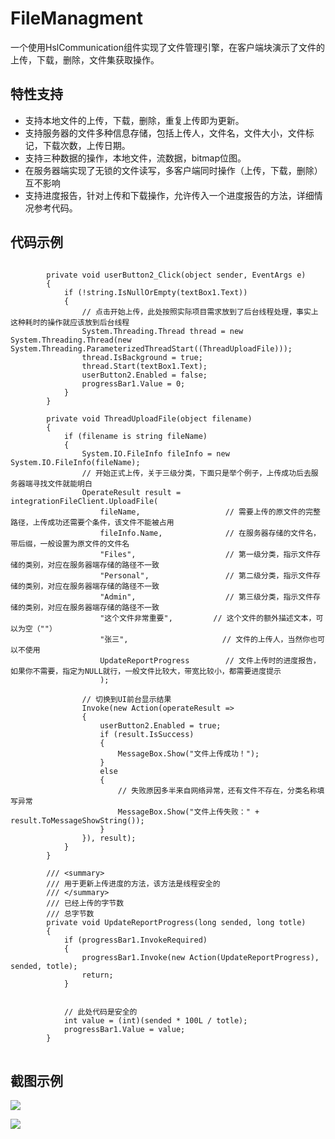 # FileManagment
一个使用HslCommunication组件实现了文件管理引擎，在客户端块演示了文件的上传，下载，删除，文件集获取操作。

## 特性支持
* 支持本地文件的上传，下载，删除，重复上传即为更新。
* 支持服务器的文件多种信息存储，包括上传人，文件名，文件大小，文件标记，下载次数，上传日期。
* 支持三种数据的操作，本地文件，流数据，bitmap位图。
* 在服务器端实现了无锁的文件读写，多客户端同时操作（上传，下载，删除）互不影响
* 支持进度报告，针对上传和下载操作，允许传入一个进度报告的方法，详细情况参考代码。

## 代码示例
<pre>
<code>
        private void userButton2_Click(object sender, EventArgs e)
        {
            if (!string.IsNullOrEmpty(textBox1.Text))
            {
                // 点击开始上传，此处按照实际项目需求放到了后台线程处理，事实上这种耗时的操作就应该放到后台线程
                System.Threading.Thread thread = new System.Threading.Thread(new System.Threading.ParameterizedThreadStart((ThreadUploadFile)));
                thread.IsBackground = true;
                thread.Start(textBox1.Text);
                userButton2.Enabled = false;
                progressBar1.Value = 0;
            }
        }

        private void ThreadUploadFile(object filename)
        {
            if (filename is string fileName)
            {
                System.IO.FileInfo fileInfo = new System.IO.FileInfo(fileName);
                // 开始正式上传，关于三级分类，下面只是举个例子，上传成功后去服务器端寻找文件就能明白
                OperateResult result = integrationFileClient.UploadFile(
                    fileName,                   // 需要上传的原文件的完整路径，上传成功还需要个条件，该文件不能被占用
                    fileInfo.Name,              // 在服务器存储的文件名，带后缀，一般设置为原文件的文件名
                    "Files",                    // 第一级分类，指示文件存储的类别，对应在服务器端存储的路径不一致
                    "Personal",                 // 第二级分类，指示文件存储的类别，对应在服务器端存储的路径不一致
                    "Admin",                    // 第三级分类，指示文件存储的类别，对应在服务器端存储的路径不一致
                    "这个文件非常重要",         // 这个文件的额外描述文本，可以为空（""）
                    "张三",                     // 文件的上传人，当然你也可以不使用
                    UpdateReportProgress        // 文件上传时的进度报告，如果你不需要，指定为NULL就行，一般文件比较大，带宽比较小，都需要进度提示
                    );

                // 切换到UI前台显示结果
                Invoke(new Action<OperateResult>(operateResult =>
                {
                    userButton2.Enabled = true;
                    if (result.IsSuccess)
                    {
                        MessageBox.Show("文件上传成功！");
                    }
                    else
                    {
                        // 失败原因多半来自网络异常，还有文件不存在，分类名称填写异常
                        MessageBox.Show("文件上传失败：" + result.ToMessageShowString());
                    }
                }), result);
            }
        }

        /// &lt;summary>
        /// 用于更新上传进度的方法，该方法是线程安全的
        /// &lt;/summary>
        /// <param name="sended">已经上传的字节数</param>
        /// <param name="totle">总字节数</param>
        private void UpdateReportProgress(long sended, long totle)
        {
            if (progressBar1.InvokeRequired)
            {
                progressBar1.Invoke(new Action<long, long>(UpdateReportProgress), sended, totle);
                return;
            }


            // 此处代码是安全的
            int value = (int)(sended * 100L / totle);
            progressBar1.Value = value;
        }
</code>
</pre>

## 截图示例
![](https://github.com/dathlin/FileManagment/raw/master/img/file001.png)

![](https://github.com/dathlin/FileManagment/raw/master/img/file002.png)